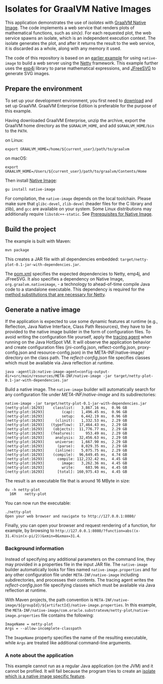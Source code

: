 # Isolates for GraalVM Native Images

This application demonstrates the use of _isolates_ with [GraalVM Native Image](https://www.graalvm.org/docs/reference-manual/native-image/). The code implements a web service that renders plots of mathematical functions, such as _sin(x)_. For each requested plot, the web service spawns an isolate, which is an independent execution context. The isolate generates the plot, and after it returns the result to the web service, it is discarded as a whole, along with any memory it used.

The code of this repository is based on an [earlier example](https://github.com/cstancu/netty-native-demo) for using `native-image` to build a web server using the [Netty](http://netty.io/) framework. This example further uses the [exp4j](https://www.objecthunter.net/exp4j/) library to parse mathematical expressions, and [JFreeSVG](http://www.jfree.org/jfreesvg/) to generate SVG images.

## Prepare the environment

To set up your development environment, you first need to [download](http://www.graalvm.org/downloads/) and set up GraalVM.
GraalVM Enterprise Edition is preferable for the purpose of this example.

Having downloaded GraalVM Enterprise, unzip the archive, export the GraalVM home directory as the `$GRAALVM_HOME`, and add `$GRAALVM_HOME/bin` to the `PATH`.

on Linux:
```
export GRAALVM_HOME=/home/${current_user}/path/to/graalvm
```
on macOS:
```
export GRAALVM_HOME=/Users/${current_user}/path/to/graalvm/Contents/Home
```

Then install [Native Image](https://www.graalvm.org/docs/reference-manual/native-image/#install-native-image):
```
gu install native-image
```

For compilation, the `native-image` depends on the local toolchain.
Please make sure that `glibc-devel`, `zlib-devel` (header files for the C library and zlib), and `gcc` are available on your system. Some Linux distributions may additionally require `libstdc++-static`.
See [Prerequisites for Native Image](https://www.graalvm.org/reference-manual/native-image/#prerequisites).

## Build the project

The example is built with Maven:

```
mvn package
```

This creates a JAR file with all dependencies embedded: `target/netty-plot-0.1-jar-with-dependencies.jar`.

The [pom.xml](pom.xml) specifies the expected dependencies to Netty, emp4j, and JFreeSVG. It also specifies a dependency on Native Image, `org.graalvm.nativeimage`, - a technology to ahead-of-time compile Java code to a standalone executable. This dependency is required for the [method substitutions that are necessary for Netty](https://github.com/cstancu/netty-native-demo).

## Generate a native image

If the application is expected to use some dynamic features at runtime (e.g., Reflection, Java Native Interface, Class Path Resources), they have to be provided to the native image builder in the form of configuration files.
To avoid writing the configuration file yourself, apply the [tracing agent](https://www.graalvm.org/docs/reference-manual/native-image/#tracing-agent) when running on the Java HotSpot VM. It will observe the application behavior and create configuration files (jni-config.json, reflect-config.json, proxy-config.json and resource-config.json) in the  META-INF/native-image/ directory on the class path. The *reflect-config.json* file specifies classes which must be available via Java reflection at runtime.

```
java -agentlib:native-image-agent=config-output-dir=src/main/resources/META-INF/native-image -jar target/netty-plot-0.1-jar-with-dependencies.jar
```

Build a native image. The `native-image` builder will automatically search for any configuration file under _META-INF/native-image_ and its subdirectories:
```
native-image -jar target/netty-plot-0.1-jar-with-dependencies.jar
[netty-plot:16293]    classlist:   3,867.16 ms,  0.96 GB
[netty-plot:16293]        (cap):   1,496.45 ms,  0.96 GB
[netty-plot:16293]        setup:   6,442.19 ms,  0.96 GB
[netty-plot:16293]     (clinit):   1,332.53 ms,  2.29 GB
[netty-plot:16293]   (typeflow):  17,464.43 ms,  2.29 GB
[netty-plot:16293]    (objects):  11,776.77 ms,  2.29 GB
[netty-plot:16293]   (features):     953.49 ms,  2.29 GB
[netty-plot:16293]     analysis:  32,456.63 ms,  2.29 GB
[netty-plot:16293]     universe:   1,667.90 ms,  2.29 GB
[netty-plot:16293]      (parse):   8,029.35 ms,  2.29 GB
[netty-plot:16293]     (inline):   5,075.75 ms,  2.29 GB
[netty-plot:16293]    (compile):  96,649.45 ms,  4.74 GB
[netty-plot:16293]      compile: 112,232.42 ms,  4.45 GB
[netty-plot:16293]        image:   3,262.36 ms,  4.45 GB
[netty-plot:16293]        write:     683.96 ms,  4.45 GB
[netty-plot:16293]      [total]: 160,975.43 ms,  4.45 GB
```

The result is an executable file that is around 16 MByte in size:
```
du -h netty-plot
  16M    netty-plot
```

You can now run the executable:
```
./netty-plot
Open your web browser and navigate to http://127.0.0.1:8080/
```

Finally, you can open your browser and request rendering of a function, for example, by browsing to `http://127.0.0.1:8080/?function=abs((x-31.4)sin(x-pi/2))&xmin=0&xmax=31.4`.

### Background information

Instead of specifying any additional parameters on the command line, they may provided in a properties file in the input JAR file.
The `native-image` builder automatically looks for files named `native-image.properties` and for any other configuration file under `META-INF/native-image` including subdirectories, and processes their contents.
The tracing agent writes the *reflect-config.json* file specifying classes which must be available via Java reflection at runtime.

With Maven projects, the path convention is `META-INF/native-image/${groupId}/${artifactId}/native-image.properties`. In this example, the `META-INF/native-image/com.oracle.substratevm/netty-plot/native-image.properties` file contains the following:
```
ImageName = netty-plot
Args = --allow-incomplete-classpath
```
The `ImageName` property specifies the name of the resulting executable, while `Args` are treated like additional command-line arguments.

### A note about the application

This example cannot run as a regular Java application (on the JVM) and it cannot be profiled.
It will fail because the program tries to create an [isolate which is a native image specific feature](https://medium.com/graalvm/isolates-and-compressed-references-more-flexible-and-efficient-memory-management-for-graalvm-a044cc50b67e).
